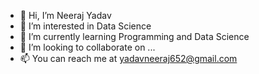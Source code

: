 - 👋 Hi, I’m Neeraj Yadav
- 👀 I’m interested in Data Science
- 🌱 I’m currently learning Programming and Data Science
- 💞️ I’m looking to collaborate on ...
- 📫 You can reach me at yadavneeraj652@gmail.com

<!---
Neeraj70820/Neeraj70820 is a ✨ special ✨ repository because its `README.md` (this file) appears on your GitHub profile.
You can click the Preview link to take a look at your changes.
--->
